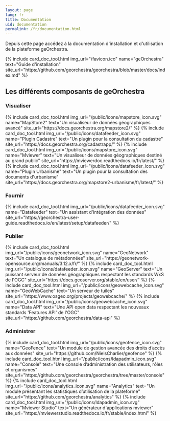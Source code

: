 ```yaml
---
layout: page
lang: fr
title: Documentation
uid: documentation
permalink: /fr/documentation.html
---
```


<p class="lead">
    Depuis cette page accédez à la documentation d'installation et d'utilisation de la plateforme geOrchestra.
</p>

<div class="row py-2 d-flex align-items-stretch">
    {% include card_doc_tool.html img_url="/favicon.ico" name="geOrchestra" text="Guide d'installation" site_url="https://github.com/georchestra/georchestra/blob/master/docs/index.md" %}   
</div>

## Les différents composants de geOrchestra

### Visualiser
<div class="row py-2 d-flex align-items-stretch">
    {% include card_doc_tool.html img_url="/public/icons/mapstore_icon.svg" name="MapStore2" text="Un visualiseur de données géographiques avancé" site_url="https://docs.georchestra.org/mapstore2/" %}
    {% include card_doc_tool.html img_url="/public/icons/datafeeder_icon.svg" name="Plugin Cadastre" text="Un plugin pour la consultation du cadastre" site_url="https://docs.georchestra.org/cadastrapp/" %}
    {% include card_doc_tool.html img_url="/public/icons/mapstore_icon.svg" name="Mviewer" text="Un visualiseur de données géographiques destiné au grand public" site_url="https://mviewerdoc.readthedocs.io/fr/latest/" %}
    {% include card_doc_tool.html img_url="/public/icons/datafeeder_icon.svg" name="Plugin Urbanisme" text="Un plugin pour la consultation des documents d'urbanisme" site_url="https://docs.georchestra.org/mapstore2-urbanisme/fr/latest/" %}    
</div>

### Fournir
<div class="row py-2 d-flex align-items-stretch">
    {% include card_doc_tool.html img_url="/public/icons/datafeeder_icon.svg" name="Datafeeder" text="Un assistant d'intégration des données" site_url="https://georchestra-user-guide.readthedocs.io/en/latest/setup/datafeeder/" %}   
</div>

### Publier
<div class="row py-2 d-flex align-items-stretch">
    {% include card_doc_tool.html img_url="/public/icons/geonetwork_icon.svg" name="GeoNetwork" text="Un  catalogue de métadonnées" site_url="https://geonetwork-opensource.org/manuals/3.12.x/fr/" %}
    {% include card_doc_tool.html img_url="/public/icons/datafeeder_icon.svg" name="GeoServer" text="Un puissant serveur de données géographiques respectant les standards WxS de l'OGC" site_url="https://docs.geoserver.org/stable/en/user/" %}
    {% include card_doc_tool.html img_url="/public/icons/geowebcache_icon.svg" name="GeoWebCache" text="Un serveur de tuiles" site_url="https://www.osgeo.org/projects/geowebcache/" %}
    {% include card_doc_tool.html img_url="/public/icons/geowebcache_icon.svg" name="Data API" text="Une API open data respectant les nouveaux standards 'Features API' de l'OGC" site_url="https://github.com/georchestra/data-api" %}        
</div>

### Administrer
<div class="row py-2 d-flex align-items-stretch">
    {% include card_doc_tool.html img_url="/public/icons/geofence_icon.svg" name="GeoFence" text="Un module de gestion avancée des droits d’accès aux données" site_url="https://github.com/NielsCharlier/geofence" %}
    {% include card_doc_tool.html img_url="/public/icons/ldapadmin_icon.svg" name="Console" text="Une console d’administration des utilisateurs, rôles et organismes" site_url="https://github.com/georchestra/georchestra/tree/master/console" %}
    {% include card_doc_tool.html img_url="/public/icons/analytics_icon.svg" name="Analytics" text="Un module présentant les statistiques d’utilisation de la plateforme" site_url="https://github.com/georchestra/analytics" %}     
    {% include card_doc_tool.html img_url="/public/icons/ldapadmin_icon.svg" name="Mviewer Studio" text="Un générateur d'applications mviewer" site_url="https://mviewerstudio.readthedocs.io/fr/stable/index.html" %}
</div>